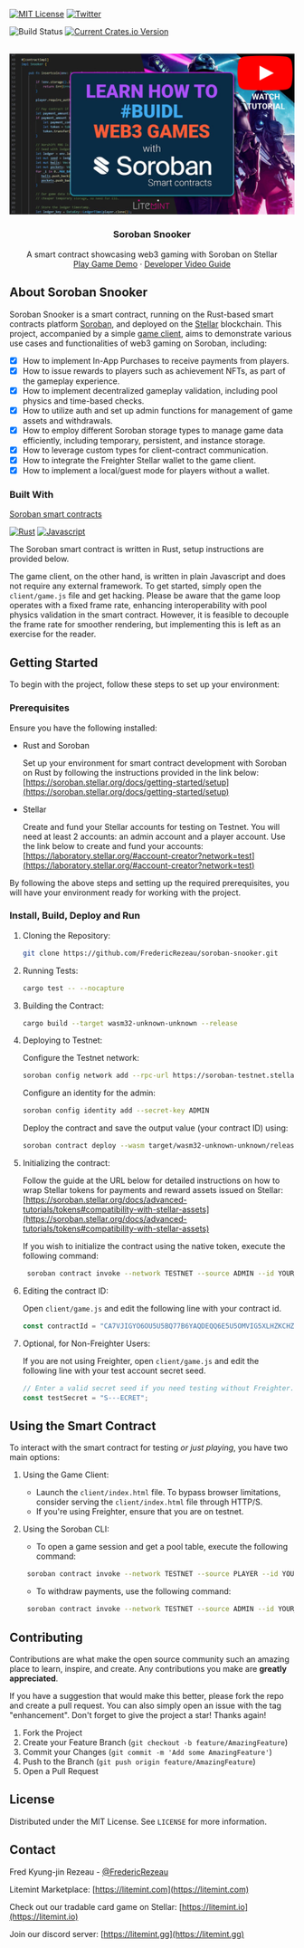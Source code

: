 [![MIT License][license-shield]][license-url]
[![Twitter][twitter-shield]][twitter-url]

![Build Status](https://github.com/FredericRezeau/soroban-snooker/actions/workflows/rust.yml/badge.svg)
[![Current Crates.io Version](https://img.shields.io/crates/v/soroban-snooker.svg)](https://crates.io/crates/soroban-snooker)

<!-- PROJECT LOGO -->
<br />
<div align="center">
  <a href="https://www.youtube.com/watch?v=hUvyr3XxHv0">
    <img src="client/banner.png" alt="Logo" width="600">
  </a>

<h3 align="center">Soroban Snooker</h3>

  <p align="center">
    A smart contract showcasing web3 gaming with Soroban on Stellar
    <br />
    <a href="https://snooker.litemint.com">Play Game Demo</a>
    ·
    <a href="https://www.youtube.com/watch?v=hUvyr3XxHv0">Developer Video Guide</a>
  </p>
</div>


<!-- ABOUT THE PROJECT -->
## About Soroban Snooker

Soroban Snooker is a smart contract, running on the Rust-based smart contracts platform [Soroban](https://soroban.stellar.org), and deployed on the [Stellar](https://stellar.org) blockchain. This project, accompanied by a simple [game client](https://snooker.litemint.com), aims to demonstrate various use cases and functionalities of web3 gaming on Soroban, including:

- [X] How to implement In-App Purchases to receive payments from players.
- [X] How to issue rewards to players such as achievement NFTs, as part of the gameplay experience.
- [X] How to implement decentralized gameplay validation, including pool physics and time-based checks.
- [X] How to utilize auth and set up admin functions for management of game assets and withdrawals.
- [X] How to employ different Soroban storage types to manage game data efficiently, including temporary, persistent, and instance storage.
- [X] How to leverage custom types for client-contract communication.
- [X] How to integrate the Freighter Stellar wallet to the game client.
- [X] How to implement a local/guest mode for players without a wallet.

### Built With

[Soroban smart contracts](https://soroban.stellar.org)

[![Rust][rust-shield]][rust-url]
[![Javascript][javascript-shield]][javascript-url]

The Soroban smart contract is written in Rust, setup instructions are provided below.

The game client, on the other hand, is written in plain Javascript and does not require any external framework. To get started, simply open the `client/game.js` file and get hacking. Please be aware that the game loop operates with a fixed frame rate, enhancing interoperability with pool physics validation in the smart contract. However, it is feasible to decouple the frame rate for smoother rendering, but implementing this is left as an exercise for the reader.

<!-- GETTING STARTED -->
## Getting Started

To begin with the project, follow these steps to set up your environment:

### Prerequisites

Ensure you have the following installed:

* Rust and Soroban

  Set up your environment for smart contract development with Soroban on Rust by following the instructions provided in the link below:
  [https://soroban.stellar.org/docs/getting-started/setup](https://soroban.stellar.org/docs/getting-started/setup)

* Stellar

  Create and fund your Stellar accounts for testing on Testnet. You will need at least 2 accounts: an admin account and a player account. Use the link below to create and fund your accounts:
  [https://laboratory.stellar.org/#account-creator?network=test](https://laboratory.stellar.org/#account-creator?network=test)

By following the above steps and setting up the required prerequisites, you will have your environment ready for working with the project.

### Install, Build, Deploy and Run

1. Cloning the Repository:
   ```sh
   git clone https://github.com/FredericRezeau/soroban-snooker.git
   ```
2. Running Tests:
   ```sh
   cargo test -- --nocapture
   ```
3. Building the Contract:
   ```sh
   cargo build --target wasm32-unknown-unknown --release
   ```
4. Deploying to Testnet:
   
   Configure the Testnet network:
   ```sh
   soroban config network add --rpc-url https://soroban-testnet.stellar.org:443 --network-passphrase 'Test SDF Network ; September 2015' TESTNET
   ```
   Configure an identity for the admin:
   ```sh
   soroban config identity add --secret-key ADMIN
   ```
   Deploy the contract and save the output value (your contract ID) using:
   ```sh
   soroban contract deploy --wasm target/wasm32-unknown-unknown/release/soroban_snooker.wasm --source ADMIN --network TESTNET
   ```
5. Initializing the contract:
   
   Follow the guide at the URL below for detailed instructions on how to wrap Stellar tokens for payments and reward assets issued on Stellar:
   [https://soroban.stellar.org/docs/advanced-tutorials/tokens#compatibility-with-stellar-assets](https://soroban.stellar.org/docs/advanced-tutorials/tokens#compatibility-with-stellar-assets)
   
   If you wish to initialize the contract using the native token, execute the following command:
   ```sh
    soroban contract invoke --network TESTNET --source ADMIN --id YOUR_CONTRACT_ID -- initialize --payment_token CDLZFC3SYJYDZT7K67VZ75HPJVIEUVNIXF47ZG2FB2RMQQVU2HHGCYSC --admin ADMIN --payment_amount 10 --reward_token CDLZFC3SYJYDZT7K67VZ75HPJVIEUVNIXF47ZG2FB2RMQQVU2HHGCYSC --reward_amount 10
   ```
6. Editing the contract ID:
   
   Open `client/game.js` and edit the following line with your contract id.
   ```js
   const contractId = "CA7VJIGYO6OU5U5BQ77B6YAQDEQQ6E5U5OMVIG5XLHZKCHZLQA3N4Q7N";
   ```
7. Optional, for Non-Freighter Users:
   
   If you are not using Freighter, open `client/game.js` and edit the following line with your test account secret seed.
   ```js
   // Enter a valid secret seed if you need testing without Freighter.
   const testSecret = "S---ECRET";
   ```

<!-- USAGE EXAMPLES -->
## Using the Smart Contract

To interact with the smart contract for testing _or just playing_, you have two main options:

1. Using the Game Client:

    * Launch the `client/index.html` file. To bypass browser limitations, consider serving the `client/index.html` file through HTTP/S.
    * If you're using Freighter, ensure that you are on testnet.

2. Using the Soroban CLI:

    * To open a game session and get a pool table, execute the following command:
     ```sh
      soroban contract invoke --network TESTNET --source PLAYER --id YOUR_CONTRACT_ID -- insertcoin --player PLAYER
     ```      
    
    * To withdraw payments, use the following command:
     ```sh
      soroban contract invoke --network TESTNET --source ADMIN --id YOUR_CONTRACT_ID -- withdraw --account YOUR_STELLAR_ADDRESS --amount 10
     ```


<!-- CONTRIBUTING -->
## Contributing

Contributions are what make the open source community such an amazing place to learn, inspire, and create. Any contributions you make are **greatly appreciated**.

If you have a suggestion that would make this better, please fork the repo and create a pull request. You can also simply open an issue with the tag "enhancement".
Don't forget to give the project a star! Thanks again!

1. Fork the Project
2. Create your Feature Branch (`git checkout -b feature/AmazingFeature`)
3. Commit your Changes (`git commit -m 'Add some AmazingFeature'`)
4. Push to the Branch (`git push origin feature/AmazingFeature`)
5. Open a Pull Request


<!-- LICENSE -->
## License

Distributed under the MIT License. See `LICENSE` for more information.



<!-- CONTACT -->
## Contact

Fred Kyung-jin Rezeau - [@FredericRezeau](https://twitter.com/fredericrezeau)

Litemint Marketplace: [https://litemint.com](https://litemint.com)

Check out our tradable card game on Stellar: [https://litemint.io](https://litemint.io)

Join our discord server: [https://litemint.gg](https://litemint.gg)


<!-- MARKDOWN LINKS & IMAGES -->
[license-shield]: https://img.shields.io/github/license/FredericRezeau/soroban-snooker.svg?style=for-the-badge
[license-url]: https://github.com/FredericRezeau/soroban-snooker/blob/master/LICENSE
[twitter-shield]: https://img.shields.io/badge/-Twitter-black.svg?style=for-the-badge&logo=twitter&colorB=555
[twitter-url]: https://twitter.com/fredericrezeau

[rust-shield]: https://img.shields.io/badge/Rust-000000?style=flat-square&logo=Rust&logoColor=white
[rust-url]: https://www.rust-lang.org
[javascript-shield]: https://img.shields.io/badge/JavaScript-F7DF1E?style=flat-square&logo=javascript&logoColor=black
[javascript-url]: https://vanilla-js.com
